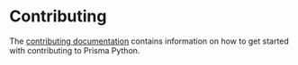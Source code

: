 # Contributing

The [contributing documentation](https://prisma-client-py.readthedocs.io/en/stable/contributing/contributing/) contains information on how to get started with contributing to Prisma Python.
